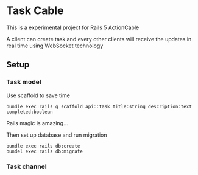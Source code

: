 # Task Cable
This is a experimental project for Rails 5 ActionCable

A client can create task and every other clients will receive the updates in real time using WebSocket technology

## Setup

### Task model
Use scaffold to save time
```
bundle exec rails g scaffold api::task title:string description:text completed:boolean
```

Rails magic is amazing...

Then set up database and run migration
```
bundle exec rails db:create
bundel exec rails db:migrate
```

### Task channel
